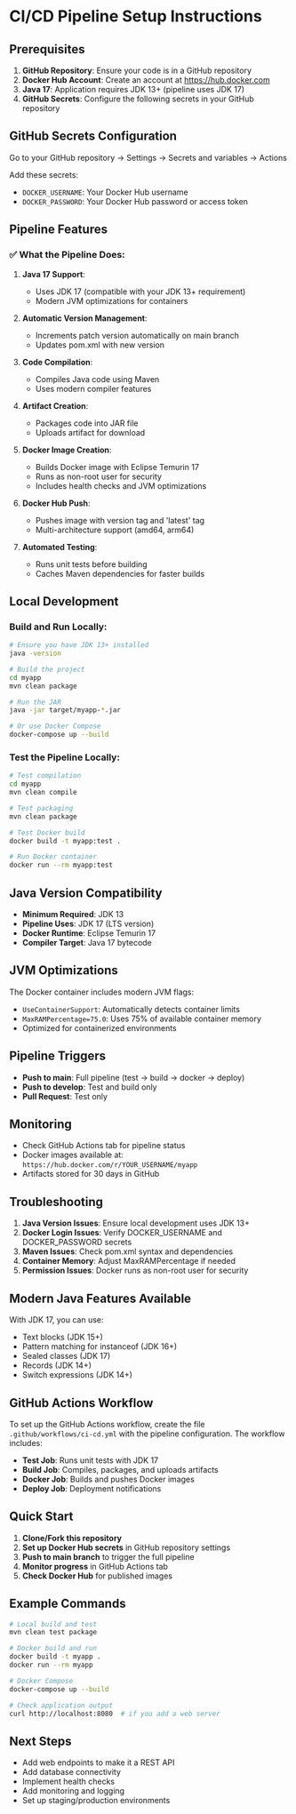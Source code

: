 # CI/CD Pipeline Setup Instructions

## Prerequisites

1. **GitHub Repository**: Ensure your code is in a GitHub repository
2. **Docker Hub Account**: Create an account at https://hub.docker.com
3. **Java 17**: Application requires JDK 13+ (pipeline uses JDK 17)
4. **GitHub Secrets**: Configure the following secrets in your GitHub repository

## GitHub Secrets Configuration

Go to your GitHub repository → Settings → Secrets and variables → Actions

Add these secrets:

- `DOCKER_USERNAME`: Your Docker Hub username
- `DOCKER_PASSWORD`: Your Docker Hub password or access token

## Pipeline Features

### ✅ What the Pipeline Does:

1. **Java 17 Support**:

   - Uses JDK 17 (compatible with your JDK 13+ requirement)
   - Modern JVM optimizations for containers

2. **Automatic Version Management**:

   - Increments patch version automatically on main branch
   - Updates pom.xml with new version

3. **Code Compilation**:

   - Compiles Java code using Maven
   - Uses modern compiler features

4. **Artifact Creation**:

   - Packages code into JAR file
   - Uploads artifact for download

5. **Docker Image Creation**:

   - Builds Docker image with Eclipse Temurin 17
   - Runs as non-root user for security
   - Includes health checks and JVM optimizations

6. **Docker Hub Push**:

   - Pushes image with version tag and 'latest' tag
   - Multi-architecture support (amd64, arm64)

7. **Automated Testing**:
   - Runs unit tests before building
   - Caches Maven dependencies for faster builds

## Local Development

### Build and Run Locally:

```bash
# Ensure you have JDK 13+ installed
java -version

# Build the project
cd myapp
mvn clean package

# Run the JAR
java -jar target/myapp-*.jar

# Or use Docker Compose
docker-compose up --build
```

### Test the Pipeline Locally:

```bash
# Test compilation
cd myapp
mvn clean compile

# Test packaging
mvn clean package

# Test Docker build
docker build -t myapp:test .

# Run Docker container
docker run --rm myapp:test
```

## Java Version Compatibility

- **Minimum Required**: JDK 13
- **Pipeline Uses**: JDK 17 (LTS version)
- **Docker Runtime**: Eclipse Temurin 17
- **Compiler Target**: Java 17 bytecode

## JVM Optimizations

The Docker container includes modern JVM flags:

- `UseContainerSupport`: Automatically detects container limits
- `MaxRAMPercentage=75.0`: Uses 75% of available container memory
- Optimized for containerized environments

## Pipeline Triggers

- **Push to main**: Full pipeline (test → build → docker → deploy)
- **Push to develop**: Test and build only
- **Pull Request**: Test only

## Monitoring

- Check GitHub Actions tab for pipeline status
- Docker images available at: `https://hub.docker.com/r/YOUR_USERNAME/myapp`
- Artifacts stored for 30 days in GitHub

## Troubleshooting

1. **Java Version Issues**: Ensure local development uses JDK 13+
2. **Docker Login Issues**: Verify DOCKER_USERNAME and DOCKER_PASSWORD secrets
3. **Maven Issues**: Check pom.xml syntax and dependencies
4. **Container Memory**: Adjust MaxRAMPercentage if needed
5. **Permission Issues**: Docker runs as non-root user for security

## Modern Java Features Available

With JDK 17, you can use:

- Text blocks (JDK 15+)
- Pattern matching for instanceof (JDK 16+)
- Sealed classes (JDK 17)
- Records (JDK 14+)
- Switch expressions (JDK 14+)

## GitHub Actions Workflow

To set up the GitHub Actions workflow, create the file `.github/workflows/ci-cd.yml` with the pipeline configuration. The workflow includes:

- **Test Job**: Runs unit tests with JDK 17
- **Build Job**: Compiles, packages, and uploads artifacts
- **Docker Job**: Builds and pushes Docker images
- **Deploy Job**: Deployment notifications

## Quick Start

1. **Clone/Fork this repository**
2. **Set up Docker Hub secrets** in GitHub repository settings
3. **Push to main branch** to trigger the full pipeline
4. **Monitor progress** in GitHub Actions tab
5. **Check Docker Hub** for published images

## Example Commands

```bash
# Local build and test
mvn clean test package

# Docker build and run
docker build -t myapp .
docker run --rm myapp

# Docker Compose
docker-compose up --build

# Check application output
curl http://localhost:8080  # if you add a web server
```

## Next Steps

- Add web endpoints to make it a REST API
- Add database connectivity
- Implement health checks
- Add monitoring and logging
- Set up staging/production environments
